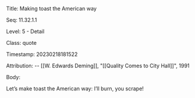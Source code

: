 Title:  Making toast the American way

Seq:    11.32.1.1

Level:  5 - Detail

Class:  quote

Timestamp: 20230218181522

Attribution: -- [[W. Edwards Deming]], "[[Quality Comes to City Hall]]", 1991

Body:

Let’s make toast the American way: I’ll burn, you scrape!

